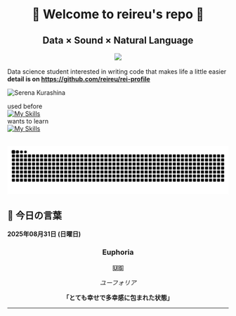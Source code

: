 <h1 align="center">🌸 Welcome to reireu's repo 🌸</h1>
<h2 align="center">Data × Sound × Natural Language  </h2>

<p align="center">
  <a href="https://github.com/tubakhxn">
    <img src="https://readme-typing-svg.herokuapp.com/?lines=I'm%20Serena;Data%20Scientist;Code%20can%20make%20life%20easier&font=Great+Vibes&center=true&vCenter=true&width=600&height=100&color=3e6d9c&size=30">
  </a>
</p>

Data science student interested in writing code that makes life a little easier<br>
<strong>detail is on https://github.com/reireu/rei-profile</strong><br>

![Serena Kurashina](https://github.com/user-attachments/assets/b4fd46f7-863f-465d-8806-a3ea62e52f80)

used before<br>
[![My Skills](https://skillicons.dev/icons?i=js,html,css,dart,ruby,python,postgres,php)](https://skillicons.dev)<br>
wants to learn<br>
[![My Skills](https://skillicons.dev/icons?i=react,ts,aws,cpp)](https://skillicons.dev)<br>

<picture>
  <source media="(prefers-color-scheme: dark)" srcset="https://raw.githubusercontent.com/reireu/reireu/master/img/snake-dark.svg">
  <source media="(prefers-color-scheme: light)" srcset="https://raw.githubusercontent.com/reireu/reireu/master/img/snake.svg">
  <img alt="github contribution grid snake animation" src="https://raw.githubusercontent.com/reireu/reireu/master/img/snake.svg">
</picture>

<!-- START_SECTION:daily-word -->
## 🌟 今日の言葉

**2025年08月31日 (日曜日)**

<div align="center">

### Euphoria

**🇺🇸**

*ユーフォリア*

**「とても幸せで多幸感に包まれた状態」**

</div>

---
<!-- END_SECTION:daily-word -->
